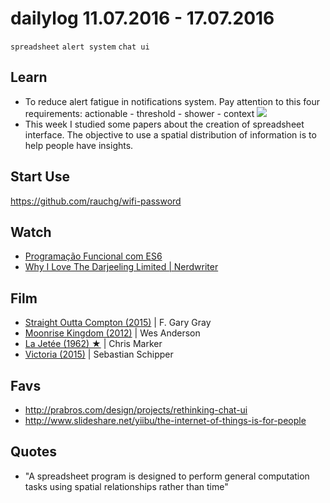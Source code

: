 # dailylog 11.07.2016 - 17.07.2016

`spreadsheet` `alert system` `chat ui`

## Learn
- To reduce alert fatigue in notifications system. Pay attention to this four requirements:  actionable - threshold - shower - context
![](https://dl.dropboxusercontent.com/u/8015936/Screen%20Shot%202016-07-18%20at%2010.40.27%20AM.png)
- This week I studied some papers about the creation of spreadsheet interface. The objective to use a spatial distribution of information is to help people have insights. 

## Start Use

https://github.com/rauchg/wifi-password

## Watch

- [Programação Funcional com ES6](https://www.youtube.com/watch?v=y97WSB4GRdA)
- [Why I Love The Darjeeling Limited | Nerdwriter](https://www.youtube.com/watch?v=kOzJcb1BLvM)

## Film

- [Straight Outta Compton (2015)](https://letterboxd.com/zehfernandes/film/straight-outta-compton/) | F. Gary Gray
- [Moonrise Kingdom (2012)](https://letterboxd.com/zehfernandes/film/moonrise-kingdom/) | Wes Anderson
- [La Jetée (1962) ★](https://letterboxd.com/zehfernandes/film/la-jetee/) | Chris Marker
- [Victoria (2015)](https://letterboxd.com/zehfernandes/film/victoria-2015/) | Sebastian Schipper

## Favs

- http://prabros.com/design/projects/rethinking-chat-ui
- http://www.slideshare.net/yiibu/the-internet-of-things-is-for-people

## Quotes

- "A spreadsheet program is designed to perform general computation tasks using spatial relationships rather than time"